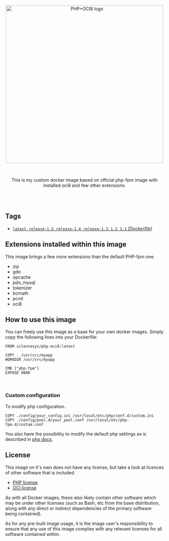 <br>
<p align="center">
<img src="http://static.silencesys.com/php_oci8_logo.png" alt="PHP+OCI8 logo" width="500px">
</p>
<br>
<p align="center">
This is my custom docker image based on official php-fpm image with installed oci8 and few other extensions.
</p>

<br>
<br>



## Tags
- [`latest`, `release-1.5`, `release-1.4`, `release-1.3`, `1.2`, `1.1` _(Dockerfile)_](https://github.com/silencesys/docker-php-oci8/blob/master/Dockerfile) 

## Extensions installed within this image
This image brings a few more extensions than the default PHP-fpm one.
- zip
- gdo
- opcache
- pdo_mysql
- tokenizer
- bcmath
- pcntl
- oci8

## How to use this image
You can freely use this image as a base for your own docker images. Simply copy the following lines into your Dockerfile:
```Docker
FROM silencesys/php-oci8:latest

COPY . /usr/src/myapp
WORKDIR /usr/src/myapp

CMD ["php-fpm"]
EXPOSE 9000
```

<br>

### Custom configuration
To modify php configuration.
```Docker
COPY ./config/your_config.ini /usr/local/etc/php/conf.d/custom.ini
COPY ./config/pool.d/your_pool.conf /usr/local/etc/php-fpm.d/costum.conf
```

You also have the possibility to modify the default php settings as is described in [php docs](https://docs.docker.com/samples/library/php/).

## License
This image on it's own does not have any license, but take a look at licences of other software that is included. 

- [PHP license](https://php.net/license/)
- [OCI license](https://www.oracle.com/technetwork/topics/linuxsoft-082809.html)

As with all Docker images, these also likely contain other software which may be under other licenses (such as Bash, etc from the base distribution, along with any direct or indirect dependencies of the primary software being contained).

As for any pre-built image usage, it is the image user's responsibility to ensure that any use of this image complies with any relevant licenses for all software contained within.

